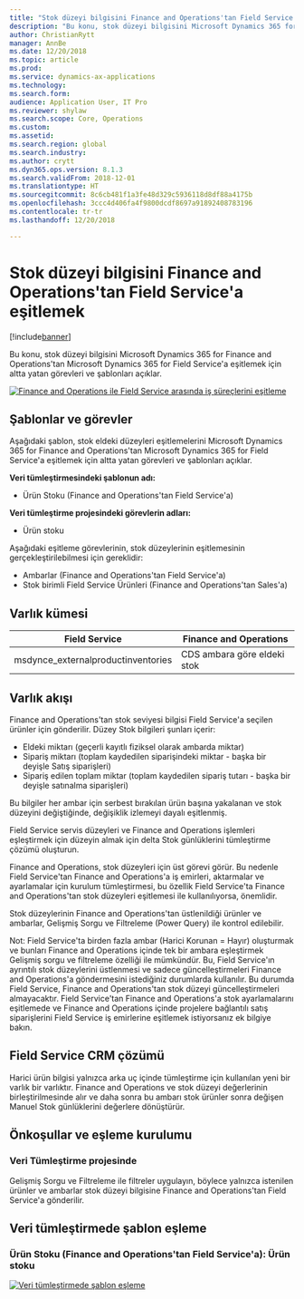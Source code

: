 ```yaml
---
title: "Stok düzeyi bilgisini Finance and Operations'tan Field Service'a eşitlemek"
description: "Bu konu, stok düzeyi bilgisini Microsoft Dynamics 365 for Finance and Operations'tan Microsoft Dynamics 365 for Field Service'a eşitlemek için altta yatan görevleri ve şablonları açıklar."
author: ChristianRytt
manager: AnnBe
ms.date: 12/20/2018
ms.topic: article
ms.prod: 
ms.service: dynamics-ax-applications
ms.technology: 
ms.search.form: 
audience: Application User, IT Pro
ms.reviewer: shylaw
ms.search.scope: Core, Operations
ms.custom: 
ms.assetid: 
ms.search.region: global
ms.search.industry: 
ms.author: crytt
ms.dyn365.ops.version: 8.1.3
ms.search.validFrom: 2018-12-01
ms.translationtype: HT
ms.sourcegitcommit: 8c6cb481f1a3fe48d329c5936118d8df88a4175b
ms.openlocfilehash: 3ccc4d406fa4f9800dcdf8697a91892408783196
ms.contentlocale: tr-tr
ms.lasthandoff: 12/20/2018

---
```


# <a name="synchronize-inventory-level-information-from-finance-and-operations-to-field-service"></a>Stok düzeyi bilgisini Finance and Operations'tan Field Service'a eşitlemek 

[!include[banner](../includes/banner.md)]

Bu konu, stok düzeyi bilgisini Microsoft Dynamics 365 for Finance and Operations'tan Microsoft Dynamics 365 for Field Service'a eşitlemek için altta yatan görevleri ve şablonları açıklar.

[![Finance and Operations ile Field Service arasında iş süreçlerini eşitleme](./media/FSOnHandOW.png)](./media/FSOnHandOW.png)

## <a name="templates-and-tasks"></a>Şablonlar ve görevler
Aşağıdaki şablon, stok eldeki düzeyleri eşitlemelerini Microsoft Dynamics 365 for Finance and Operations'tan Microsoft Dynamics 365 for Field Service'a eşitlemek için altta yatan görevleri ve şablonları açıklar.

**Veri tümleştirmesindeki şablonun adı:**
- Ürün Stoku (Finance and Operations'tan Field Service'a)
  
**Veri tümleştirme projesindeki görevlerin adları:**
- Ürün stoku

Aşağıdaki eşitleme görevlerinin, stok düzeylerinin eşitlemesinin gerçekleştirilebilmesi için gereklidir:
- Ambarlar (Finance and Operations'tan Field Service'a) 
- Stok birimli Field Service Ürünleri (Finance and Operations'tan Sales'a) 

## <a name="entity-set"></a>Varlık kümesi

| Field Service                      | Finance and Operations                 |
|------------------------------------|----------------------------------------|
| msdynce_externalproductinventories | CDS ambara göre eldeki stok     |

## <a name="entity-flow"></a>Varlık akışı
Finance and Operations'tan stok seviyesi bilgisi Field Service'a seçilen ürünler için gönderilir. Düzey Stok bilgileri şunları içerir: 
- Eldeki miktarı (geçerli kayıtlı fiziksel olarak ambarda miktar)
- Sipariş miktarı (toplam kaydedilen siparişindeki miktar - başka bir deyişle Satış siparişleri)
- Sipariş edilen toplam miktar (toplam kaydedilen sipariş tutarı - başka bir deyişle satınalma siparişleri)

Bu bilgiler her ambar için serbest bırakılan ürün başına yakalanan ve stok düzeyini değiştiğinde, değişiklik izlemeyi dayalı eşitlenmiş.

Field Service servis düzeyleri ve Finance and Operations işlemleri eşleştirmek için düzeyin almak için delta Stok günlüklerini tümleştirme çözümü oluşturun.

Finance and Operations, stok düzeyleri için üst görevi görür. Bu nedenle Field Service'tan Finance and Operations'a iş emirleri, aktarmalar ve ayarlamalar için kurulum tümleştirmesi, bu özellik Field Service'ta Finance and Operations'tan stok düzeyleri eşitlemesi ile kullanılıyorsa, önemlidir.

Stok düzeylerinin Finance and Operations'tan üstlenildiği ürünler ve ambarlar, Gelişmiş Sorgu ve Filtreleme (Power Query) ile kontrol edilebilir.

Not: Field Service'ta birden fazla ambar (Harici Korunan = Hayır) oluşturmak ve bunları Finance and Operations içinde tek bir ambara eşleştirmek Gelişmiş sorgu ve filtreleme özelliği ile mümkündür. Bu, Field Service'ın ayrıntılı stok düzeylerini üstlenmesi ve sadece güncelleştirmeleri Finance and Operations'a göndermesini istediğiniz durumlarda kullanılır. Bu durumda Field Service, Finance and Operations'tan stok düzeyi güncelleştirmeleri almayacaktır. Field Service'tan Finance and Operations'a stok ayarlamalarını eşitlemede ve Finance and Operations içinde projelere bağlantılı satış siparişlerini Field Service iş emirlerine eşitlemek istiyorsanız ek bilgiye bakın.

## <a name="field-service-crm-solution"></a>Field Service CRM çözümü
Harici ürün bilgisi yalnızca arka uç içinde tümleştirme için kullanılan yeni bir varlık bir varlıktır. Finance and Operations ve stok düzeyi değerlerinin birleştirilmesinde alır ve daha sonra bu ambarı stok ürünler sonra değişen Manuel Stok günlüklerini değerlere dönüştürür. 

## <a name="prerequisites-and-mapping-setup"></a>Önkoşullar ve eşleme kurulumu

### <a name="in-the-data-integration-project"></a>Veri Tümleştirme projesinde
Gelişmiş Sorgu ve Filtreleme ile filtreler uygulayın, böylece yalnızca istenilen ürünler ve ambarlar stok düzeyi bilgisine Finance and Operations'tan Field Service'a gönderilir.

## <a name="template-mapping-in-data-integration"></a>Veri tümleştirmede şablon eşleme

### <a name="product-inventory-finance-and-operations-to-field-service-product-inventory"></a>Ürün Stoku (Finance and Operations'tan Field Service'a): Ürün stoku

[![Veri tümleştirmede şablon eşleme](./media/FSinventoryLevel1.png)](./media/FSinventoryLevel1.png)

